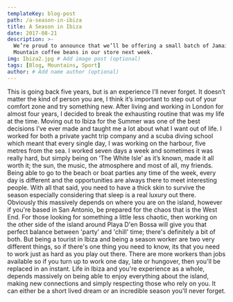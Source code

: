 ```yaml
---
templateKey: blog-post
path: /a-season-in-ibiza
title: A Season in Ibiza
date: 2017-08-21
description: >-
  We’re proud to announce that we’ll be offering a small batch of Jamaica Blue
  Mountain coffee beans in our store next week.
img: Ibiza2.jpg # Add image post (optional)
tags: [Blog, Mountains, Sport]
author: # Add name author (optional)
---
```

This is going back five years, but is an experience I’ll never forget. It doesn’t matter the kind of person you are, I think it’s important to step out of your comfort zone and try something new. After living and working in London for almost four years, I decided to break the exhausting routine that was my life at the time. Moving out to Ibiza for the Summer was one of the best decisions I’ve ever made and taught me a lot about what I want out of life. I worked for both a private yacht trip company and a scuba diving school which meant that every single day, I was working on the harbour, five metres from the sea. I worked seven days a week and sometimes it was really hard, but simply being on ‘The White Isle’ as it’s known, made it all worth it; the sun, the music, the atmosphere and most of all, my friends. Being able to go to the beach or boat parties any time of the week, every day is different and the opportunities are always there to meet interesting people. With all that said, you need to have a thick skin to survive the season especially considering that sleep is a real luxury out there. Obviously this massively depends on where you are on the island, however if you're based in San Antonio, be prepared for the chaos that is the West End. For those looking for something a little less chaotic, then working on the other side of the island around Playa D'en Bossa will give you that perfect balance between 'party' and 'chill' time; there's definitely a bit of both. But being a tourist in Ibiza and being a season worker are two very different things, so if there's one thing you need to know, its that you need to work just as hard as you play out there. There are more workers than jobs available so if you turn up to work one day, late or hungover, then you'll be replaced in an instant. Life in Ibiza and you're experience as a whole, depends massively on being able to enjoy everything about the island, making new connections and simply respecting those who rely on you. It can either be a short lived dream or an incredible season you'll never forget.


[jekyll-docs]: https://jekyllrb.com/docs/home
[jekyll-gh]:   https://github.com/jekyll/jekyll
[jekyll-talk]: https://talk.jekyllrb.com/
